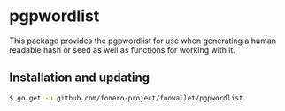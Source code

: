 pgpwordlist
===========

This package provides the pgpwordlist for use when generating a human
readable hash or seed as well as functions for working with it.

## Installation and updating
```bash
$ go get -u github.com/fonero-project/fnowallet/pgpwordlist
```
